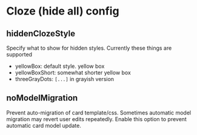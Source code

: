 # Cloze (hide all) config

## hiddenClozeStyle

Specify what to show for hidden styles. Currently these things are supported

- yellowBox: default style. yellow box
- yellowBoxShort: somewhat shorter yellow box
- threeGrayDots: `[...]` in grayish version

## noModelMigration

Prevent auto-migration of card template/css. Sometimes automatic model migration
may revert user edits repeatedly. Enable this option to prevent automatic card
model update.

